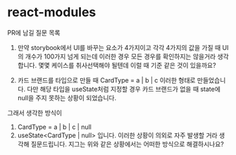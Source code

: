 # react-modules

PR에 남길 질문 목록

1. 만약 storybook에서 UI를 바꾸는 요소가 4가지이고 각각 4가지의 값을 가질 때 UI의 개수가 100가지 넘게 되는데 이러한 경우 모든 경우를 확인하지는 않을거라 생각합니다. 몇몇 케이스를 취사선택해야 될텐데 이럴 때 기준 같은 것이 있을까요?

2. 카드 브랜드를 타입으로 만들 때 CardType = a | b | c 이러한 형태로 만들었습니다.
   다만 해당 타입을 useState<CardType>처럼 지정할 경우 카드 브랜드가 없을 때 state에 null을 주지 못하는 상황이 되었습니다.

그래서 생각한 방식이

1. CardType = a | b | c | null
2. useState<CardType | null>
   입니다. 이러한 상황이 의외로 자주 발생할 거라 생각해 질문드립니다. 지그는 위와 같은 상황에서는 어떠한 방식으로 해결하시나요?
